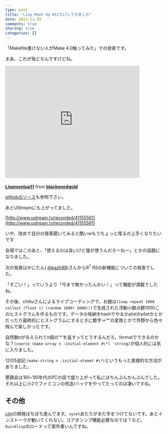 ```yaml
---
type: post
title: "Lisp Meet Up #11でLTしてきました"
date: 2013-11-29
comments: true
sharing: true
categories: []
---
```

「Makefile書けない人がMake 4.0触ってみた」での発表です。

<!--more-->

まあ、これが殆どなんですけどね。

<iframe src="http://www.slideshare.net/slideshow/embed_code/28661586" width="427" height="356" frameborder="0" marginwidth="0" marginheight="0" scrolling="no" style="border:1px solid #CCC;border-width:1px 1px 0;margin-bottom:5px" allowfullscreen> </iframe>

 **[Lispmeetup11](https://www.slideshare.net/blackenedgold/lispmeetup11 "Lispmeetup11")** from **[blackenedgold](http://www.slideshare.net/blackenedgold)** 

[githubのソース](https://github.com/KeenS/Shibuya.lisp-LispMeetUp-11)も参照下さい。

あとUStreamにも上がってました。

[http://www.ustream.tv/recorded/41155561](http://www.ustream.tv/recorded/41155561)

いや、改めて自分の発表聞いてみると酷いwもうちょっと喋るの上手くなりたいです

会場ではこのあと、「使えるのは良いけど誰が使うんだろーねー」とかの話題になりました。

次の発表はかにたん( [@kazh98](https://twitter.com/kazh98))さんからR<sup>7</sup> RSの新機能についての発表でした。

「すごい！」っていうより「今まで無かったんかい！」って機能が満載でしたね。

その後、chikuさんによるライブコーディングで、お題は`(loop repeat 1000 collect (float (/ (random 1000) 1000)))`で生成された浮動小数点数1000このヒストグラムを作るものです。データの格納をhashでやるかalistかplistかとかだったり最終的にヒストグラムにするときに数字->‘\*’の変換とかで外野から色々飛んで楽しかったです。

自然数nが与えられてn個の’\*‘を返すってどうするんだろ。formatでできるのかな？`(coerce (make-array n :initial-element #\*) 'string)`が個人的には気に入りました。

12/05追記:`(make-string n :initial-elemet #\*)`というもっと直接的な方法がありました。

懇親会は’80~‘90年代のPCの話で盛り上がって私にはちんぷんかんぷんでした。それ以上に小2でファミコンの改造/ハックをやってたってのは凄いですね。

## その他

[cim](https://github.com/KeenS/CIM)の開発ぼちぼち進んでます。`syset`あたりがまだ手をつけてないです。あとインストーラが動いてくれない。コアダンンプ機能必要なのでは？など。`Quicklisp`のロードって案外重いんですね。


